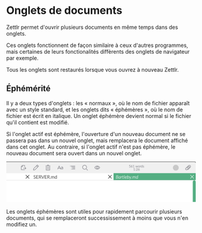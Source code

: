 # Onglets de documents

Zettlr permet d'ouvrir plusieurs documents en même temps dans des onglets.

Ces onglets fonctionnent de façon similaire à ceux d'autres programmes, mais certaines de leurs fonctionalités diffèrents des onglets de navigateur par exemple.

Tous les onglets sont restaurés lorsque vous ouvrez à nouveau Zettlr.

## Éphémérité

Il y a deux types d'onglets : les « normaux », où le nom de fichier apparaît avec un style standard, et les onglets dits « éphémères », où le nom de fichier est écrit en italique.
Un onglet éphémère devient normal si le fichier qu'il contient est modifié.

Si l'onglet actif est éphémère, l'ouverture d'un nouveau document ne se passera pas dans un nouvel onglet, mais remplacera le document affiché dans cet onglet.
Au contraire, si l'onglet actif n'est pas éphémère, le nouveau document sera ouvert dans un nouvel onglet.

![Un expemple d'onglet éphémère](../img/transient_tabs.png)

Les onglets éphémères sont utiles pour rapidement parcourir plusieurs documents, qui se remplaceront successissement à moins que vous n'en modifiez un.
